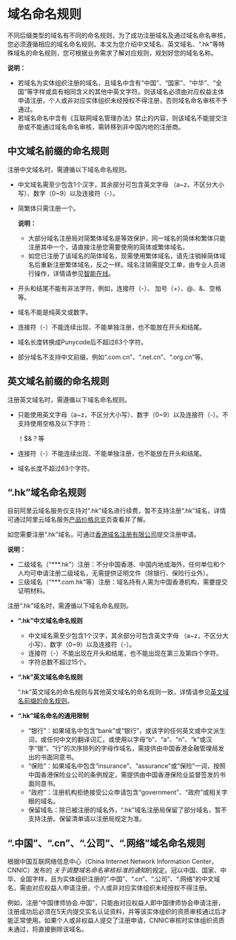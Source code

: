 # 域名命名规则

不同后缀类型的域名有不同的命名规则，为了成功注册域名及通过域名命名审核，您必须遵循相应的域名命名规则。本文为您介绍中文域名、英文域名、“.hk”等特殊域名的命名规则，您可根据业务需求了解对应规则，规划好您的域名名称。

**说明：**

-   若域名为实体组织注册的域名，且域名中含有“中国”、“国家”、“中华”、“全国”等字样或具有相同含义的其他中英文字符。则该域名必须由对应权益主体申请注册，个人或非对应实体组织未经授权不得注册，否则域名命名审核不予通过。
-   若域名命名中含有《互联网域名管理办法》禁止的内容，则该域名不能提交注册或不能通过域名命名审核，需转移到非中国内地的注册商。

## 中文域名前缀的命名规则

注册中文域名时，需遵循以下域名命名规则。

-   中文域名需至少包含1个汉字，其余部分可包含英文字母 （a~z，不区分大小写）、数字（0~9）以及连接符（-）。
-   简繁体只需注册一个。

    **说明：**

    -   大部分域名注册局对简繁体域名是等效保护，同一域名的简体和繁体只能注册其中一个，请直接注册您需要使用的简体或繁体域名。
    -   如您已注册了该域名的简体域名，现需使用繁体域名，请先注销掉简体域名后重新注册繁体域名，反之一样。域名注销需提交工单，由专业人员进行操作，详情请参见[智能在线](https://ia.aliyun.com/home?iatraceid=1615879143759-2eef7d97926857c12380d1&channel=selfservice&productCode=domain&categoryId=265)。
-   开头和结尾不能有非法字符，例如，连接符（-）、 加号（+）、@、&、空格等。
-   域名不能是纯英文或数字。
-   连接符（-）不能连续出现、不能单独注册，也不能放在开头和结尾。
-   域名长度转换成Punycode后不超过63个字符。
-   部分域名不支持中文前缀，例如“.com.cn”、“.net.cn”、“.org.cn”等。

## 英文域名前缀的命名规则

注册英文域名时，需遵循以下域名命名规则。

-   只能使用英文字母（a~z，不区分大小写）、数字（0~9）以及连接符（-）。不支持使用空格及以下字符：

    ！$&？等

-   连接符（-）不能连续出现、不能单独注册，也不能放在开头和结尾。
-   域名长度不超过63个字符。

## “.hk”域名命名规则

目前阿里云域名服务仅支持对“.hk”域名进行续费，暂不支持注册“.hk”域名，详情可通过阿里云域名服务[产品价格总览](https://wanwang.aliyun.com/help/price.html?spm=5176.1825329.1003.4.tFSxsW)页查看并了解。

如您需要注册“.hk”域名，可通过[香港域名注册有限公司](https://www.hkdnr.hk/cn/)提交注册申请。

**说明：**

-   二级域名（“\*\*\*.hk”）注册：不分中国香港、中国内地或海外，任何单位和个人均可申请注册二级域名，无需提供证明文件（除银行、保险行业外）。
-   三级域名（“\*\*\*.com.hk”等）注册：域名持有人需为中国香港机构，需要提交证明材料。

注册“.hk”域名时，需遵循以下域名命名规则。

-   **“.hk”中文域名命名规则**
    -   中文域名需至少包含1个汉字，其余部分可包含英文字母 （a~z，不区分大小写）、数字（0~9）以及连接符（-）。
    -   连接符（-）不能出现在开头和结尾，也不能出现在第三及第四个字符。
    -   字符总数不超过15个。
-   **“.hk”英文域名命名规则**

    “.hk”英文域名的命名规则与其他英文域名的命名规则一致，详情请参见[英文域名前缀的命名规则](#section_ghs_lpv_12b)。

-   **“.hk”域名命名的通用限制**
    -   “银行”：如果域名中包含“bank”或“银行”，或该字的任何英文或中文派生词，或任何中文的翻译词汇，或使用以字母“b”、“a”、“n”、“k”或汉字“银”、“行”的次序排列的字母作域名，需提供由中国香港金融管理局发出的书面同意书。
    -   “保险”：如果域名中包含“insurance”、“assurance”或“保险”一词，按照中国香港保险业公司的条例规定，需提供由中国香港保险业监督签发的书面同意书。
    -   “政府”：注册机构拒绝接受公众申请包含“government”、“政府”或相关字眼的域名。
    -   保留域名：除已被注册的域名外，“.hk”域名注册局保留了部分域名，暂不支持注册。保留清单请以注册局规定为准。

## “.中国”、“.cn”、“.公司”、“.网络”域名命名规则

根据中国互联网络信息中心（China Internet Network Information Center，CNNIC）发布的 *关于调整域名命名审核标准的通知*的规定。冠以中国、国家、中华、全国字样，且为实体组织注册的“.中国”、“.cn”、“.公司”、“.网络”的中文域名，需由对应权益人申请注册，个人或非对应实体组织未经授权不得注册。

例如，注册“中国律师协会.中国”，只能由对应权益人即中国律师协会申请注册，注册成功后必须在5天内提交实名认证资料，并等该实体组织的资质审核通过后才能正常使用。如果个人或非权益人提交了注册申请，CNNIC审核时实体组织资质未通过，将直接删除该域名。

